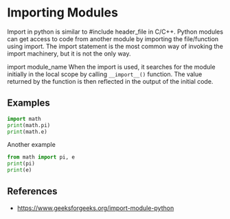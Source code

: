 # Importing Modules

Import in python is similar to #include header_file in C/C++. Python modules can get access to code from another module by importing the file/function using import. The import statement is the most common way of invoking the import machinery, but it is not the only way.

import module_name 
When the import is used, it searches for the module initially in the local scope by calling `__import__()` function. The value returned by the function is then reflected in the output of the initial code. 

## Examples

```python
import math
print(math.pi)
print(math.e)
```

Another example

```python
from math import pi, e
print(pi)
print(e)
```

## References
- https://www.geeksforgeeks.org/import-module-python